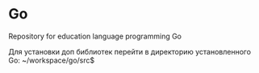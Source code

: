 # Go
Repository for education language programming Go

Для установки доп библиотек перейти в директорию установленного Go: ~/workspace/go/src$
